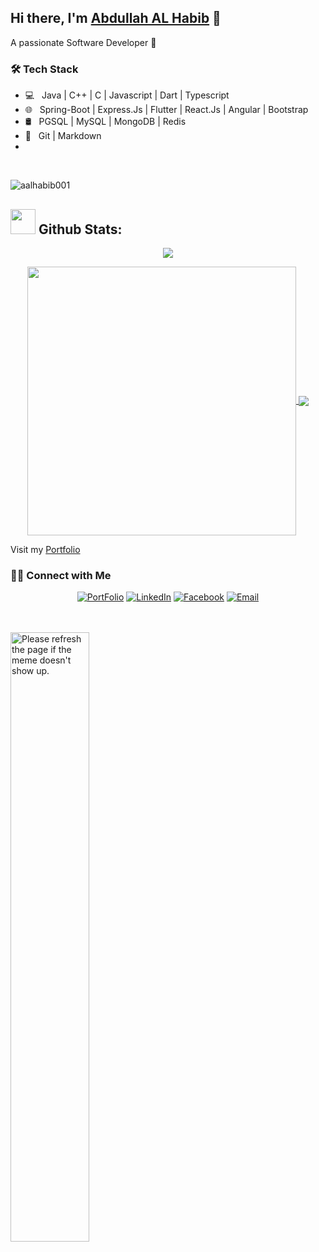 


## Hi there, I'm [Abdullah AL Habib](https://habib.info.bd) 👋
A passionate Software Developer 🚀 


<h3>🛠 Tech Stack</h3>

- 💻 &nbsp; Java | C++ | C | Javascript | Dart | Typescript
- 🌐 &nbsp; Spring-Boot | Express.Js | Flutter | React.Js | Angular | Bootstrap
- 🛢 &nbsp; PGSQL | MySQL | MongoDB | Redis
- 🔧 &nbsp; Git | Markdown
- 
<!--
**aalhabib001/aalhabib001** is a ✨ _special_ ✨ repository because its `README.md` (this file) appears on your GitHub profile.

Here are some ideas to get you started:

- 🔭 I’m currently working on ...
- 🌱 I’m currently learning ...
- 👯 I’m looking to collaborate on ...
- 🤔 I’m looking for help with ...
- 💬 Ask me about ...
- 📫 How to reach me: ...
- 😄 Pronouns: ...
- ⚡ Fun fact: ...
-->

<br/>

<p align="left"> <img src="https://komarev.com/ghpvc/?username=aalhabib001&label=Profile%20views&color=0e75b6&style=flat" alt="aalhabib001" /> </p>  
  
## <img src="https://media.giphy.com/media/ZCN6F3FAkwsyOGU2RS/giphy.gif" width="40"> **Github Stats:**

<p align="center">
   <img align="center" src="https://github-readme-streak-stats.herokuapp.com/?user=aalhabib001&theme=algolia&hide_border=false"/>
</p>

 <p align="center">
  <a href="https://github.com/aalhabib001">
   <img width="430" align="center" src="https://github-readme-stats.vercel.app/api?username=aalhabib001&show_icons=true&theme=algolia&count_private=true">
  </a>
  <a href="https://github.com/aalhabib001">
    <img align="center" src="https://github-readme-stats.anuraghazra1.vercel.app/api/top-langs/?username=aalhabib001&layout=compact&theme=algolia&langs_count=6" />
  </a>
 </p>

Visit my [Portfolio](http://habib.info.bd)

<h3> 🤝🏻 Connect with Me </h3>

<p align="center">
<a href="https://habib.info.bd/"><img alt="PortFolio" src="https://img.shields.io/badge/habib.info.bd-Portfolio-blue?style=flat-square&logo=google-chrome"></a>
<a href="https://www.linkedin.com/in/aalhabib001/"><img alt="LinkedIn" src="https://img.shields.io/badge/aalhabib001-linkedIn-brightgreen?style=flat-square&logo=linkedin"></a>
<a href="https://www.facebook.com/aalhabib001/"><img alt="Facebook" src="https://img.shields.io/badge/aalhabib001-facebook-blue?style=flat&logo=facebook"></a>
<a href="mailto:aalhabib001@gmail.com"><img alt="Email" src="https://img.shields.io/badge/Email-aalhabib001@gmail.com-blue?style=flat-square&logo=gmail"></a>
</p>
<br/><br/>
<img src='https://random-memer.herokuapp.com/' width= "50%" height= "50% title="Meme" alt="Please refresh the page if the meme doesn't show up.">

